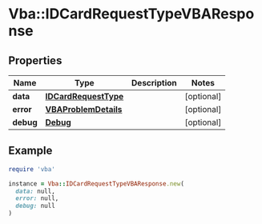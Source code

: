 # Vba::IDCardRequestTypeVBAResponse

## Properties

| Name | Type | Description | Notes |
| ---- | ---- | ----------- | ----- |
| **data** | [**IDCardRequestType**](IDCardRequestType.md) |  | [optional] |
| **error** | [**VBAProblemDetails**](VBAProblemDetails.md) |  | [optional] |
| **debug** | [**Debug**](Debug.md) |  | [optional] |

## Example

```ruby
require 'vba'

instance = Vba::IDCardRequestTypeVBAResponse.new(
  data: null,
  error: null,
  debug: null
)
```

